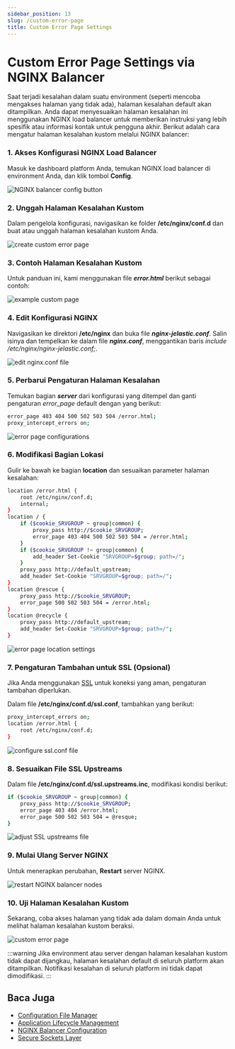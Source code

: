 ```yaml
---
sidebar_position: 13
slug: /custom-error-page
title: Custom Error Page Settings
---
```

# Custom Error Page Settings via NGINX Balancer

Saat terjadi kesalahan dalam suatu environment (seperti mencoba mengakses halaman yang tidak ada), halaman kesalahan default akan ditampilkan. Anda dapat menyesuaikan halaman kesalahan ini menggunakan NGINX load balancer untuk memberikan instruksi yang lebih spesifik atau informasi kontak untuk pengguna akhir. Berikut adalah cara mengatur halaman kesalahan kustom melalui NGINX balancer:

### 1. Akses Konfigurasi NGINX Load Balancer

Masuk ke dashboard platform Anda, temukan NGINX load balancer di environment Anda, dan klik tombol **Config**.

<img src="https://assets.dewacloud.com/dewacloud-docs/application_settings/custom-error-page-settings/02-nginx-balancer-config-button.png" alt="NGINX balancer config button" max-width="100%"/>

### 2. Unggah Halaman Kesalahan Kustom

Dalam pengelola konfigurasi, navigasikan ke folder **/etc/nginx/conf.d** dan buat atau unggah halaman kesalahan kustom Anda.

<img src="https://assets.dewacloud.com/dewacloud-docs/application_settings/custom-error-page-settings/03-create-custom-error-page.png" alt="create custom error page" max-width="100%"/>

### 3. Contoh Halaman Kesalahan Kustom

Untuk panduan ini, kami menggunakan file _**error.html**_ berikut sebagai contoh:

<img src="https://assets.dewacloud.com/dewacloud-docs/application_settings/custom-error-page-settings/04-example-error-page.png" alt="example custom page" max-width="100%"/>

### 4. Edit Konfigurasi NGINX

Navigasikan ke direktori **/etc/nginx** dan buka file _**nginx-jelastic.conf**_. Salin isinya dan tempelkan ke dalam file _**nginx.conf**_, menggantikan baris _include /etc/nginx/nginx-jelastic.conf;_.

<img src="https://assets.dewacloud.com/dewacloud-docs/application_settings/custom-error-page-settings/05-edit-nginx-conf-file.png" alt="edit nginx.conf file" max-width="100%"/>

### 5. Perbarui Pengaturan Halaman Kesalahan

Temukan bagian _**server**_ dari konfigurasi yang ditempel dan ganti pengaturan _error_page_ default dengan yang berikut:

```bash
error_page 403 404 500 502 503 504 /error.html;
proxy_intercept_errors on;
```

<img src="https://assets.dewacloud.com/dewacloud-docs/application_settings/custom-error-page-settings/06-error-page-configurations.png" alt="error page configurations" max-width="100%"/>

### 6. Modifikasi Bagian Lokasi

Gulir ke bawah ke bagian **location** dan sesuaikan parameter halaman kesalahan:

```bash
location /error.html {
    root /etc/nginx/conf.d;
    internal;
}
location / {
    if ($cookie_SRVGROUP ~ group|common) {
        proxy_pass http://$cookie_SRVGROUP;
        error_page 403 404 500 502 503 504 = /error.html;
    }
    if ($cookie_SRVGROUP !~ group|common) {
        add_header Set-Cookie "SRVGROUP=$group; path=/";
    }
    proxy_pass http://default_upstream;
    add_header Set-Cookie "SRVGROUP=$group; path=/";
}
location @rescue {
    proxy_pass http://$cookie_SRVGROUP;
    error_page 500 502 503 504 = /error.html;
}
location @recycle {
    proxy_pass http://default_upstream;
    add_header Set-Cookie "SRVGROUP=$group; path=/";
}
```

<img src="https://assets.dewacloud.com/dewacloud-docs/application_settings/custom-error-page-settings/07-error-page-location-settings.png" alt="error page location settings" max-width="100%"/>

### 7. Pengaturan Tambahan untuk SSL (Opsional)

Jika Anda menggunakan [SSL](https://docs.dewacloud.com/docs/secure-sockets-layer/) untuk koneksi yang aman, pengaturan tambahan diperlukan.

Dalam file **/etc/nginx/conf.d/ssl.conf**, tambahkan yang berikut:

```bash
proxy_intercept_errors on;
location /error.html {
    root /etc/nginx/conf.d;
}
```

<img src="https://assets.dewacloud.com/dewacloud-docs/application_settings/custom-error-page-settings/08-configure-ssl-conf-file.png" alt="configure ssl.conf file" max-width="100%"/>

### 8. Sesuaikan File SSL Upstreams

Dalam file **/etc/nginx/conf.d/ssl.upstreams.inc**, modifikasi kondisi berikut:

```bash
if ($cookie_SRVGROUP ~ group|common) {
    proxy_pass http://$cookie_SRVGROUP;
    error_page 403 404 /error.html;
    error_page 500 502 503 504 = @resque;
}
```

<img src="https://assets.dewacloud.com/dewacloud-docs/application_settings/custom-error-page-settings/09-adjust-ssl-upstreams-file.png" alt="adjust SSL upstreams file" max-width="100%"/>

### 9. Mulai Ulang Server NGINX

Untuk menerapkan perubahan, **Restart** server NGINX.

<img src="https://assets.dewacloud.com/dewacloud-docs/application_settings/custom-error-page-settings/10-restart-nginx-balancer-nodes.png" alt="restart NGINX balancer nodes" max-width="100%"/>

### 10. Uji Halaman Kesalahan Kustom

Sekarang, coba akses halaman yang tidak ada dalam domain Anda untuk melihat halaman kesalahan kustom beraksi.

<img src="https://assets.dewacloud.com/dewacloud-docs/application_settings/custom-error-page-settings/11-custom-error-page.png" alt="custom error page" max-width="100%"/>

:::warning
Jika environment atau server dengan halaman kesalahan kustom tidak dapat dijangkau, halaman kesalahan default di seluruh platform akan ditampilkan. Notifikasi kesalahan di seluruh platform ini tidak dapat dimodifikasi.
:::

## Baca Juga

- [Configuration File Manager](https://docs.dewacloud.com/docs/configuration-file-manager/)
- [Application Lifecycle Management](https://docs.dewacloud.com/docs/how-to-manage-application-lifecycle/)
- [NGINX Balancer Configuration](https://docs.dewacloud.com/docs/nginx-balancer-config/)
- [Secure Sockets Layer](https://docs.dewacloud.com/docs/secure-sockets-layer/)